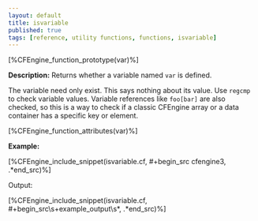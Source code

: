 ```yaml
---
layout: default
title: isvariable
published: true
tags: [reference, utility functions, functions, isvariable]
---
```


[%CFEngine_function_prototype(var)%]

**Description:** Returns whether a variable named `var` is defined.

The variable need only exist. This says nothing about its value. Use
`regcmp` to check variable values. Variable references like `foo[bar]`
are also checked, so this is a way to check if a classic CFEngine
array or a data container has a specific key or element.

[%CFEngine_function_attributes(var)%]

**Example:**

[%CFEngine_include_snippet(isvariable.cf, #\+begin_src cfengine3, .*end_src)%]

Output:

[%CFEngine_include_snippet(isvariable.cf, #\+begin_src\s+example_output\s*, .*end_src)%]
